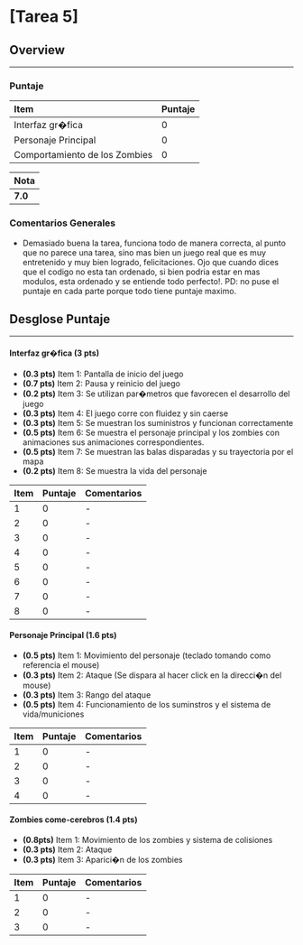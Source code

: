 # [Tarea 5]

## Overview
----------


### Puntaje
| Item | Puntaje |
|:--------|:--------|
| Interfaz gr�fica| 0 |
| Personaje Principal| 0 |
| Comportamiento de los Zombies| 0 |

| Nota |
|:-----|
| **7.0** |

### Comentarios Generales
* Demasiado buena la tarea, funciona todo de manera correcta, al punto que no parece una tarea, sino mas bien un juego
real que es muy entretenido y muy bien logrado, felicitaciones. Ojo que cuando dices que el codigo no esta tan ordenado,
si bien podria estar en mas modulos, esta ordenado y se entiende todo perfecto!. PD: no puse el puntaje en cada parte
porque todo tiene puntaje maximo.

## Desglose Puntaje
----------

#### Interfaz gr�fica **(3 pts)**

* **(0.3 pts)** Item 1: Pantalla de inicio del juego
* **(0.7 pts)** Item 2: Pausa y reinicio del juego
* **(0.2 pts)** Item 3: Se utilizan par�metros que favorecen el desarrollo del juego
* **(0.3 pts)** Item 4: El juego corre con fluidez y sin caerse
* **(0.3 pts)** Item 5: Se muestran los suministros y funcionan correctamente
* **(0.5 pts)** Item 6: Se muestra el personaje principal y los zombies con animaciones sus animaciones correspondientes.
* **(0.5 pts)** Item 7: Se muestran las balas disparadas y su trayectoria por el mapa
* **(0.2 pts)** Item 8: Se muestra la vida del personaje


| Item | Puntaje | Comentarios |
|:--------|:--------|:--------|
| 1 | 0 | - |
| 2 | 0 | - |
| 3 | 0 | - |
| 4 | 0 | - |
| 5 | 0 | - |
| 6 | 0 | - |
| 7 | 0 | - |
| 8 | 0 | - |

	
#### Personaje Principal **(1.6 pts)**

* **(0.5 pts)** Item 1: Movimiento del personaje (teclado tomando como referencia el mouse)
* **(0.3 pts)** Item 2: Ataque (Se dispara al hacer click en la direcci�n del mouse)
* **(0.3 pts)** Item 3: Rango del ataque
* **(0.5 pts)** Item 4: Funcionamiento de los suminstros y el sistema de vida/municiones

| Item | Puntaje | Comentarios |
|:--------|:--------|:--------|
| 1 | 0 | - |
| 2 | 0 | - |
| 3 | 0 | - |
| 4 | 0 | - |



#### Zombies come-cerebros **(1.4 pts)**

* **(0.8pts)** Item 1: Movimiento de los zombies y sistema de colisiones
* **(0.3 pts)** Item 2: Ataque 
* **(0.3 pts)** Item 3: Aparici�n de los zombies

| Item | Puntaje | Comentarios |
|:--------|:--------|:--------|
| 1 | 0 | - |
| 2 | 0 | - |
| 3 | 0 | - |

